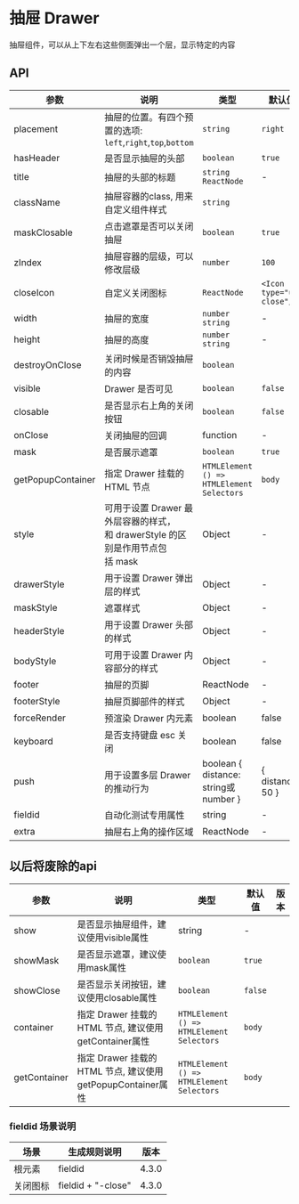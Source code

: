 # 抽屉 Drawer

抽屉组件，可以从上下左右这些侧面弹出一个层，显示特定的内容

## API

<!--Drawer-->
| 参数 | 说明 | 类型 | 默认值 | 版本 |
| --- | --- | --- | --- | --- |
| placement| 抽屉的位置。有四个预置的选项: `left`,`right`,`top`,`bottom` | `string` | `right` |
| hasHeader| 是否显示抽屉的头部 | `boolean` | `true` |
| title|  抽屉的头部的标题 | `string` `ReactNode` | - |
| className| 抽屉容器的class, 用来自定义组件样式 | `string` |
| maskClosable|  点击遮罩是否可以关闭抽屉 | `boolean` | `true` |
| zIndex| 抽屉容器的层级，可以修改层级 | `number` | `100` |
| closeIcon| 自定义关闭图标 | `ReactNode` | `<Icon type="uf-close"/>` |
| width | 抽屉的宽度| `number` `string` | - |
| height| 抽屉的高度 | `number` `string` | - |
| destroyOnClose| 关闭时候是否销毁抽屉的内容 | `boolean` |
| visible| Drawer 是否可见 | `boolean` |  `false` |
| closable| 是否显示右上角的关闭按钮 | `boolean` |  `false` |
| onClose| 关闭抽屉的回调 | function |  - |
| mask| 是否展示遮罩 | `boolean` |  `true` |
| getPopupContainer| 指定 Drawer 挂载的 HTML 节点 | `HTMLElement` `() => HTMLElement`  `Selectors` | `body` |v4.0.0
| style| 可用于设置 Drawer 最外层容器的样式，和 drawerStyle 的区别是作用节点包括 mask | Object | - |
| drawerStyle| 用于设置 Drawer 弹出层的样式 | Object | - |
| maskStyle| 遮罩样式 | Object | - |
| headerStyle| 用于设置 Drawer 头部的样式 | Object | - |
| bodyStyle| 可用于设置 Drawer 内容部分的样式 | Object | - |
| footer| 抽屉的页脚 | ReactNode | - |
| footerStyle| 抽屉页脚部件的样式 | Object | - |
| forceRender| 预渲染 Drawer 内元素 | boolean | false |
| keyboard| 是否支持键盘 esc 关闭 | boolean | false |
| push| 用于设置多层 Drawer 的推动行为 | boolean { distance: string或number } | { distance: 50 } |
|fieldid    |自动化测试专用属性| string |    -|
|extra|	抽屉右上角的操作区域 | ReactNode | - | 4.4.5 |
## 以后将废除的api

| 参数 | 说明 | 类型 | 默认值 | 版本 |
| --- | --- | --- | --- | --- |
|show|是否显示抽屉组件，建议使用visible属性|string|-|
|showMask| 是否显示遮罩，建议使用mask属性 | `boolean` | `true` |
|showClose| 是否显示关闭按钮，建议使用closable属性 | `boolean`  | `false` |
|container| 指定 Drawer 挂载的 HTML 节点, 建议使用getContainer属性 | `HTMLElement` `() => HTMLElement`  `Selectors` | `body` |
|getContainer| 指定 Drawer 挂载的 HTML 节点, 建议使用getPopupContainer属性 | `HTMLElement` `() => HTMLElement`  `Selectors` | `body` |

### fieldid 场景说明

| 场景     | 生成规则说明                   | 版本  |
| -------- | ----------------------------- | ----- |
| 根元素   | fieldid                      | 4.3.0 |
| 关闭图标 | fieldid + "\-close"    | 4.3.0 |

